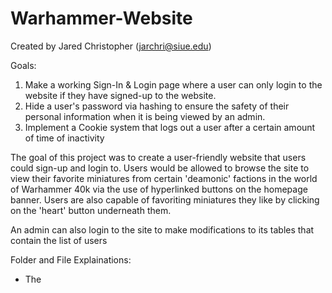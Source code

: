 # Warhammer-Website

Created by Jared Christopher (jarchri@siue.edu)

Goals: 
  1. Make a working Sign-In & Login page where a user can only login to the website if they have signed-up to the website.
  2. Hide a user's password via hashing to ensure the safety of their personal information when it is being viewed by an admin.
  3. Implement a Cookie system that logs out a user after a certain amount of time of inactivity 


The goal of this project was to create a user-friendly website that users could sign-up and login to. Users would be allowed to browse the site to view their favorite miniatures from certain 'deamonic' factions in the world of Warhammer 40k via the use of hyperlinked buttons on the homepage banner. Users are also capable of favoriting miniatures they like by clicking on the 'heart' button underneath them.

An admin can also login to the site to make modifications to its tables that contain the list of users 

Folder and File Explainations:
- The 
